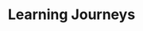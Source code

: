 ---
layout: category
title: Learning Journeys
description: posts in the category 'Learning Journeys'
permalink: category/learning-journeys
exclude: true
---